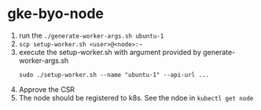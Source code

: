 # gke-byo-node

1. run the `./generate-worker-args.sh ubuntu-1`
1. `scp setup-worker.sh <user>@<node>:~`
1. execute the  setup-worker.sh  with argument provided by generate-worker-args.sh
   ```
   sudo ./setup-worker.sh --name "ubuntu-1" --api-url ...
   ```
1. Approve the CSR
1. The node should be registered to k8s. See the ndoe in `kubectl get node`